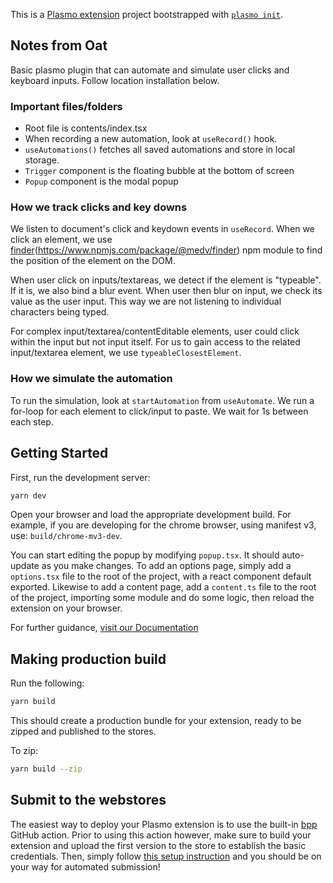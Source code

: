 This is a [Plasmo extension](https://docs.plasmo.com/) project bootstrapped with [`plasmo init`](https://www.npmjs.com/package/plasmo).

## Notes from Oat
Basic plasmo plugin that can automate and simulate user clicks and keyboard inputs. Follow location installation below.

### Important files/folders
- Root file is contents/index.tsx
- When recording a new automation, look at `useRecord()` hook. 
- `useAutomations()` fetches all saved automations and store in local storage.
- `Trigger` component is the floating bubble at the bottom of screen
- `Popup` component is the modal popup 

### How we track clicks and key downs
We listen to document's click and keydown events in `useRecord`. When we click an element, we use [finder]([url](https://www.npmjs.com/package/@medv/finder))(https://www.npmjs.com/package/@medv/finder) npm module to find the position of the element on the DOM.

When user click on inputs/textareas, we detect if the element is "typeable". If it is, we also bind a blur event. When user then blur on input, we check its value as the user input. This way we are not listening to individual characters being typed.

For complex input/textarea/contentEditable elements, user could click within the input but not input itself. For us to gain access to the related input/textarea element, we use `typeableClosestElement`.

### How we simulate the automation
To run the simulation, look at `startAutomation` from `useAutomate`. We run a for-loop for each element to click/input to paste. We wait for 1s between each step.

## Getting Started
First, run the development server:

```bash
yarn dev
```

Open your browser and load the appropriate development build. For example, if you are developing for the chrome browser, using manifest v3, use: `build/chrome-mv3-dev`.

You can start editing the popup by modifying `popup.tsx`. It should auto-update as you make changes. To add an options page, simply add a `options.tsx` file to the root of the project, with a react component default exported. Likewise to add a content page, add a `content.ts` file to the root of the project, importing some module and do some logic, then reload the extension on your browser.

For further guidance, [visit our Documentation](https://docs.plasmo.com/)

## Making production build

Run the following:

```bash
yarn build
```

This should create a production bundle for your extension, ready to be zipped and published to the stores.

To zip: 
```bash
yarn build --zip
```

## Submit to the webstores

The easiest way to deploy your Plasmo extension is to use the built-in [bpp](https://bpp.browser.market) GitHub action. Prior to using this action however, make sure to build your extension and upload the first version to the store to establish the basic credentials. Then, simply follow [this setup instruction](https://docs.plasmo.com/framework/workflows/submit) and you should be on your way for automated submission!
